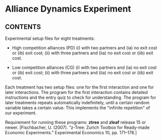 # Alliance Dynamics Experiment

## CONTENTS

Experimental setup files for eight treatments:

- High competition alliances (PD) (i) with two partners and (ia) no exit cost or (ib) exit cost; (ii) with three partners and (iia) no exit cost or (iib) exit cost.

- Low competition alliances (CG) (i) with two partners and (ia) no exit cost or (ib) exit cost; (ii) with three partners and (iia) no exit cost or (iib) exit cost.

Each treatment has two setup files: one for the first interaction and one for later interactions. The program for the first interaction contains detailed instructions and the entry quiz to check for understanding. The program for later treatments repeats automatically indefinitely, until a certain random variable takes a certain value. This implements the "infinite repetition" of our experiment.

Requirement for running these programs: **ztree** and **zleaf** release 15 or newer. [Fischbacher, U. (2007). “z-Tree: Zurich Toolbox for Ready-made Economic Experiments.” Experimental Economics 10, pp. 171–178.]